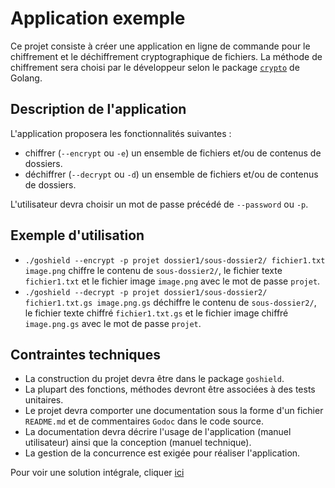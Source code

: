# Application exemple

Ce projet consiste à créer une application en ligne de commande pour le chiffrement et le déchiffrement cryptographique de fichiers. La méthode de chiffrement sera choisi par le développeur selon le package [`crypto`](https://golang.org/pkg/crypto/) de Golang. 

## Description de l'application 

L'application proposera les fonctionnalités suivantes : 

- chiffrer (`--encrypt` ou `-e`) un ensemble de fichiers et/ou de contenus de dossiers. 
- déchiffrer (`--decrypt` ou `-d`) un ensemble de fichiers et/ou de contenus de dossiers. 

L'utilisateur devra choisir un mot de passe précédé de `--password` ou `-p`. 

## Exemple d'utilisation

- `./goshield --encrypt -p projet dossier1/sous-dossier2/ fichier1.txt image.png` chiffre le contenu de `sous-dossier2/`, le fichier texte `fichier1.txt` et le fichier image `image.png` avec le mot de passe `projet`. 
- `./goshield --decrypt -p projet dossier1/sous-dossier2/ fichier1.txt.gs image.png.gs` déchiffre le contenu de `sous-dossier2/`, le fichier texte chiffré `fichier1.txt.gs` et le fichier image chiffré `image.png.gs` avec le mot de passe `projet`. 

## Contraintes techniques 

- La construction du projet devra être dans le package `goshield`.
- La plupart des fonctions, méthodes devront être associées à des tests unitaires.
- Le projet devra comporter une documentation sous la forme d'un fichier `README.md` et de commentaires `Godoc` dans le code source. 
- La documentation devra décrire l'usage de l'application (manuel utilisateur) ainsi que la conception (manuel technique). 
- La gestion de la concurrence est exigée pour réaliser l'application. 


Pour voir une solution intégrale, cliquer [ici](http://www.github.com/Heisenberk/GoShield/)